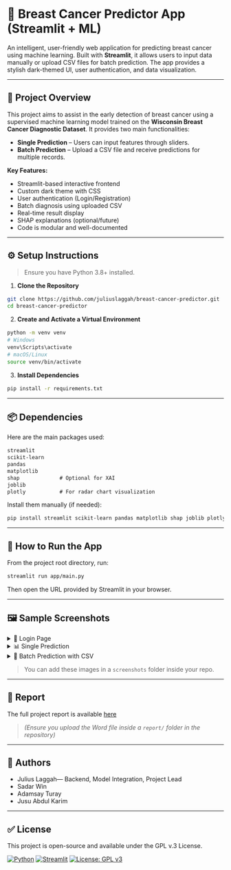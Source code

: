 # 🧠 Breast Cancer Predictor App (Streamlit + ML)

An intelligent, user-friendly web application for predicting breast cancer using machine learning. Built with **Streamlit**, it allows users to input data manually or upload CSV files for batch prediction. The app provides a stylish dark-themed UI, user authentication, and data visualization.

---

## 📌 Project Overview

This project aims to assist in the early detection of breast cancer using a supervised machine learning model trained on the **Wisconsin Breast Cancer Diagnostic Dataset**. It provides two main functionalities:

- **Single Prediction** – Users can input features through sliders.
- **Batch Prediction** – Upload a CSV file and receive predictions for multiple records.

**Key Features:**
- Streamlit-based interactive frontend
- Custom dark theme with CSS
- User authentication (Login/Registration)
- Batch diagnosis using uploaded CSV
- Real-time result display
- SHAP explanations (optional/future)
- Code is modular and well-documented

---

## ⚙️ Setup Instructions

> Ensure you have Python 3.8+ installed.

1. **Clone the Repository**

```bash
git clone https://github.com/juliuslaggah/breast-cancer-predictor.git
cd breast-cancer-predictor
```

2. **Create and Activate a Virtual Environment**

```bash
python -m venv venv
# Windows
venv\Scripts\activate
# macOS/Linux
source venv/bin/activate
```

3. **Install Dependencies**

```bash
pip install -r requirements.txt
```

---

## 📦 Dependencies

Here are the main packages used:

```
streamlit
scikit-learn
pandas
matplotlib
shap             # Optional for XAI
joblib
plotly           # For radar chart visualization
```

Install them manually (if needed):

```bash
pip install streamlit scikit-learn pandas matplotlib shap joblib plotly
```

---

## 🚀 How to Run the App

From the project root directory, run:

```bash
streamlit run app/main.py
```

Then open the URL provided by Streamlit in your browser.

---

## 🖼️ Sample Screenshots

<details>
<summary>🔐 Login Page</summary>

![Login Page](assets/login.png)

</details>

<details>
<summary>📊 Single Prediction</summary>

![Single Prediction](assets/newplot.png)

</details>

<details>
<summary>📁 Batch Prediction with CSV</summary>

![Batch Prediction](assets/batch_prediction.png)

</details>

> You can add these images in a `screenshots` folder inside your repo.

---

## 📄 Report

The full project report is available [here](report/Breast_Cancer_Predictor_Report.docx)  
> _(Ensure you upload the Word file inside a `report/` folder in the repository)_

---

## 👥 Authors

- Julius Laggah— Backend, Model Integration, Project Lead
- Sadar Win
- Adamsay Turay
- Jusu Abdul Karim


---

## ✅ License

This project is open-source and available under the GPL v.3 License.

[![Python](https://img.shields.io/badge/python-3.8%2B-blue)](https://www.python.org/)
[![Streamlit](https://img.shields.io/badge/streamlit-v1.18.1-orange)](https://streamlit.io/)
[![License: GPL v3](https://img.shields.io/badge/License-GPLv3-blue.svg)](LICENSE)

